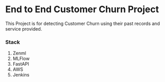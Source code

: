 # End to End Customer Churn Project
This Project is for detecting Customer Churn using their past records and service provided.

### Stack
1. Zenml
2. MLFlow
3. FastAPI
4. AWS
5. Jenkins